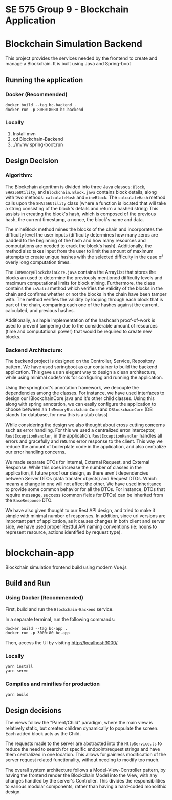 # SE 575 Group 9 - Blockchain Application
# Blockchain Simulation Backend
This project provides the services needed by the frontend to create and
manage a Blockchain. It is built using Java and Spring-boot

## Running the application
### Docker (Recommended)
```
docker build --tag bc-backend .
docker run -p 8080:8080 bc-backend
```

### Locally
1. Install mvn 
2. cd Blockchain-Backend
3. ./mvnw spring-boot:run

## Design Decision
### Algorithm:

The Blockchain algorithm is divided into three Java classes: `Block`, `SHA256Utility`, and `Blockchain`.
`Block.java` contains block details, along with two methods: `calculateHash` and `mineBlock`.
The `calculateHash` method calls upon the `SHA256Utility` class 
(where a function is located that will take a string consisting of the block's details and return a hashed string)
This assists in creating the block's hash, which is composed of the previous hash, the current timestamp, a nonce, the block's name and data. 

The mineBlock method mines the blocks of the chain and incorporates the difficulty level the user inputs (difficulty determines how many zeros are padded to the beginning of the hash and how many resources and computations are needed to crack the block's hash).
Additionally, the method also takes input from the user to limit the amount of maximum attempts to create unique hashes with the selected difficulty in the case of overly long computation times. 

The `InMemoryBlockchainCore.java` contains the ArrayList that stores the blocks an used to determine the previously mentioned difficulty levels and maximum computational limits for block mining. 
Furthermore, the class contains the `isValid` method which verifies the validity of the blocks in the chain and confirms whether or not the blocks in the chain have been tamper with.
The method verifies the validity by looping through each block that is part of the chain, comparing each one of the hashes against the current, calculated, and previous hashes.

Additionally, a simple implementation of the hashcash proof-of-work is used to prevent tampering due to the considerable amount of resources (time and computational power) that would be required to create new blocks.

### Backend Architecture:

The backend project is designed on the Controller, Service, Repository pattern. We have used springboot as our container to build the backend application. This gave us an elegant way to design a clean architecture, while using minimal code/xmls for configuring and running the application.

Using the springboot's annotation framework, we decouple the dependencies among the classes. For instance, we have used interfaces to design our IBlockchainCore.java and it's other child
classes. Using this along with spring annotation, we can easily configure the application to choose between an `InMemoryBlockchainCore` and `DBlockchainCore` (DB stands for database, for now this is a stub class)

While considering the design we also thought about cross cutting concerns such as error handling. For this we used a centralized error interceptor, `RestExceptionHandler`,
in the application. `RestExceptionHandler` handles all errors and gracefully and returns error response to the client. This way we reduce the amount of boilerplate code in the application, and also centralize our error handling concerns.

We made separate DTOs for Internal, External Request, and External Response. While this does increase the number of classes in the application, it future proof our design, as there aren't dependencies between Server DTOs (data transfer objects) and Request DTOs. 
Which means a change in one will not affect the other. We have used inheritance to provide some common
behavior for all the DTOs. For instance, DTOs that require message, success (common fields for DTOs) can be inherited from the `BaseResponse` DTO.

We have also given thought to our Rest API design, and tried to make it simple with minimal number of responses. In addition, since url versions are important part of application, as it causes changes in both client and server side, we have used proper Restful API naming conventions 
(ie: nouns to represent resource, actions identified by request type).

# blockchain-app

Blockchain simulation frontend build using modern Vue.js

## Build and Run

### Using Docker (Recommended)

First, build and run the `Blockchain-Backend` service. 

In a separate terminal, run the following commands:

```
docker build --tag bc-app .
docker run -p 3000:80 bc-app
```

Then, access the UI by visiting [http://localhost:3000/](http://localhost:3000/)


### Locally
```
yarn install
yarn serve
```

### Compiles and minifies for production
```
yarn build
```

## Design decisions

The views follow the "Parent/Child" paradigm, where the main view is relatively static, 
but creates children dynamically to populate the screen. Each added block acts as the Child.

The requests made to the server are abstracted into the `HttpService.ts` to 
reduce the need to search for specific endpoint/request strings and have them centralized
in one location. This allows for painless modification of the server request related
functionality, without needing to modify too much.

The overall system architecture follows a Model-View-Controller pattern, by having the
frontend render the Blockchain Model into the View, with any changes handled by the server's Controller.
This divides the responsibilities to various modular components, rather than having a hard-coded
monolithic design. 
